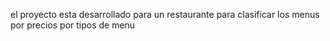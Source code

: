 el proyecto esta desarrollado para un restaurante para clasificar los menus por precios por tipos de menu
